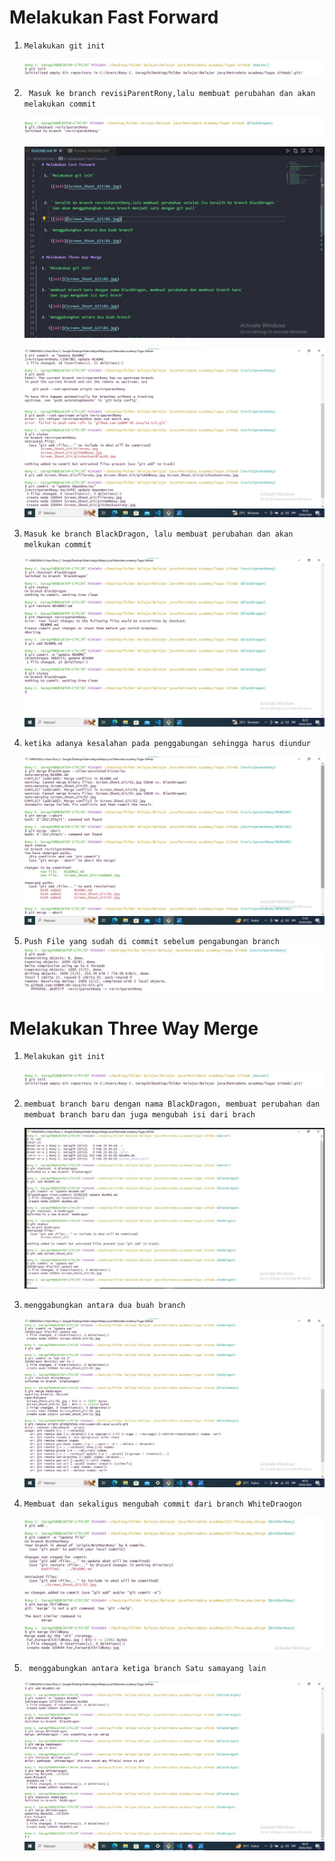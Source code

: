 # Melakukan Fast Forward
 
 1. `Melakukan git init`

    ![init](Screen_Shoot_Git\01.jpg)


 2. ` Masuk ke branch revisiParentRony,lalu membuat perubahan dan akan melakukan commit` 

    ![init](Screen_Shoot_Git/gitcheckoutrony.jpg)
    
    ![init](Screen_Shoot_Git/filerony.jpg)
    
    ![init](Screen_Shoot_Git/updateRdanD.jpg)

 3. `Masuk ke branch BlackDragon, lalu membuat perubahan dan akan melkukan commit `

    ![init](Screen_Shoot_Git/blackDragon.jpg)

 4. `ketika adanya kesalahan pada penggabungan sehingga harus diundur`

    ![init](Screen_Shoot_Git/gagalmerge.jpg)

 5. `Push File yang sudah di commit sebelum pengabungan branch`
    ![init](Screen_Shoot_Git/pushrony.jpg)

     

# Melakukan Three Way Merge

1. `Melakukan git init`

   ![init](Screen_Shoot_Git\01.jpg)

2. `membuat branch baru dengan nama BlackDragon, membuat perubahan dan membuat branch baru`
   `dan juga mengubah isi dari brach`

   ![init](Screen_Shoot_Git\02.jpg)

3. `menggabungkan antara dua buah branch`

   ![init](Screen_Shoot_Git\03.jpg)

4. `Membuat dan sekaligus mengubah commit dari branch WhiteDraogon`

   ![init](Screen_Shoot_Git\04.jpg)

5. ` menggabungkan antara ketiga branch Satu samayang lain`

   ![init](Screen_Shoot_Git\05.jpg)






